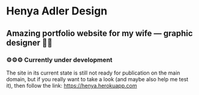 # Henya Adler Design

## Amazing portfolio website for my wife — graphic designer 👩‍💻
### ⚙⚙⚙ Currently under development 

The site in its current state is still not ready for publication on the main domain, but if you really want to take a look (and maybe also help me test it), then follow the link:
https://henya.herokuapp.com